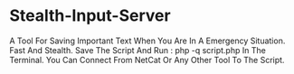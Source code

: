 # Stealth-Input-Server
A Tool For Saving Important Text When You Are In A Emergency Situation. Fast And Stealth.
Save The Script And Run : php -q script.php In The Terminal.
You Can Connect From NetCat Or Any Other Tool To The Script.
